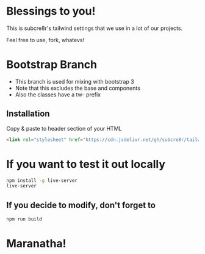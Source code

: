 # Blessings to you!

This is subcre8r's tailwind settings that we use in a lot of our projects.

Feel free to use, fork, whatevs!

# Bootstrap Branch

- This branch is used for mixing with bootstrap 3  
- Note that this excludes the base and components
- Also the classes have a tw- prefix


## Installation

Copy & paste to header section of your HTML

```html
<link rel="stylesheet" href="https://cdn.jsdelivr.net/gh/subcre8r/tailwind@bootstrap-3/css-dist/tailwind.min.css">
```

# If you want to test it out locally
```bash
npm install -g live-server
live-server
```

## If you decide to modify, don't forget to
```bash
npm run build
```

# Maranatha!